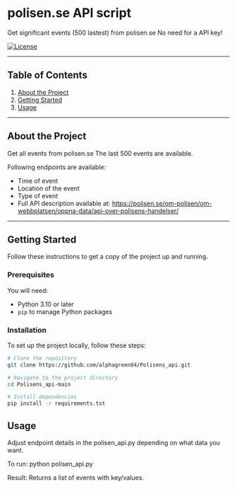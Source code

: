 # **polisen.se API script**

Get significant events (500 lastest) from polisen.se
No need for a API key!

[![License](https://img.shields.io/badge/license-MIT-blue.svg)](LICENSE)

---

## **Table of Contents**

1. [About the Project](#about-the-project)
2. [Getting Started](#getting-started)
3. [Usage](#usage)


---

## **About the Project**
Get all events from polisen.se 
The last 500 events are available. 

Following endpoints are available:
- Time of event 
- Location of the event
- Type of event
- Full API description available at: https://polisen.se/om-polisen/om-webbplatsen/oppna-data/api-over-polisens-handelser/

---

## **Getting Started**

Follow these instructions to get a copy of the project up and running.

### **Prerequisites**

You will need:
- Python 3.10 or later
- `pip` to manage Python packages

### **Installation**

To set up the project locally, follow these steps:

```bash
# Clone the repository
git clone https://github.com/alphagreen84/Polisens_api.git

# Navigate to the project directory
cd Polisens_api-main

# Install dependencies
pip install -r requirements.txt

```


## Usage
Adjust endpoint details in the polisen_api.py depending on what data you want.

To run:
python polisen_api.py

Result:
Returns a list of events with key/values.
